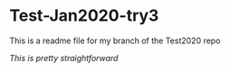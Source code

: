 # Test-Jan2020-try3

This is a readme file for my branch of the Test2020 repo

<em>This is pretty straightforward</em>
